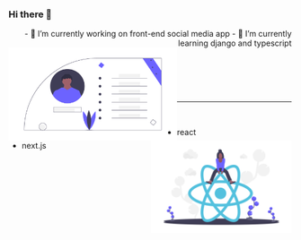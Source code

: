 ### Hi there 👋

<div align="right">
- 🔭 I’m currently working on front-end social media app
- 🌱 I’m currently learning django and typescript
</div>

<img align="left" src="/undraw_personal_info_0okl.png" width="300">

<br/><br/><br/><br/>
<hr/>
<br/>


<img align="right" src="/undraw_react_y7wq.png" width="250">

- react 
- next.js
